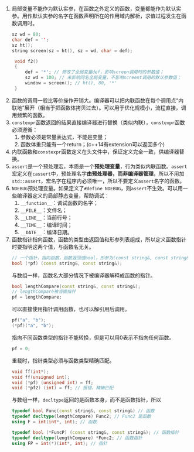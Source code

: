 1. 局部变量不能作为默认实参，在函数之外定义的函数，变量都能作为默认实参。用作默认实参的名字在函数声明所在的作用域内解析，求值过程发生在函数调用时。
   ```cpp
   sz wd = 80;
   char def = '';
   sz ht();
   string screen(sz = ht(), sz = wd, char = def);

    void f2()
    {
        def = '*'; // 修改了全局变量def，影响screen调用时的参数值；
        sz wd = 100; // 未影响同名全局变量，不影响screent调用的默认参数值；
        window = screen(); // ht(), 80, '*'
    }
   ```
2. 函数的调用一般比等价操作开销大。编译器可以把内联函数在每个调用点“内联地”展开（相当于把函数体拷贝过去）。可以用于优化规模小，流程直接，调用频繁的函数。
3. `constexpr`函数返回的结果直接编译器进行替换（类似内联），`constexpr`函数必须遵循：
   1. 参数必须是常量表达式，不能是变量；
   2. 函数体重只能有一个return；(c++14有extension可以返回多个)
4. 内联函数和`constexpr`函数定义在头文件中，保证定义完全一致，供编译器替换。
5. `assert`是一个预处理宏，本质是一个**预处理变量**，行为类似内联函数。`assert`宏定义在`cassert`中，预处理名字**由预处理器，而非编译器管理**，所以不用加`std::assert`，宏名字在程序内必须唯一，所以不要定义`assert`名字的函数。
6. `NDEBUG`预处理变量。如果定义了`#define NDEBUG`，则`assert`不生效。可以用一些编译器定义的局部静态变量，帮助调试：
   1. `__function__`：调试函数的名字；
   2. `__FILE__`：文件名；
   3. `__LINE__`：当前行号；
   4. `__TIME__`：编译时间；
   5. `__DATE__`：编译日期。
7. 函数指针指向函数，函数的类型由返回值和形参列表组成，所以定义函数指针时要指明这两个值，与函数名无关。
    ```cpp
    // 一个指针，指向函数，函数返回值bool，形参为(const string&, const string&)
    bool (*pf) (const string&, const string&); 
    ```
    与数组一样，函数名大部分情况下被编译器解释成函数的指针。
    ```cpp
    bool lengthCompare(const string&, const string&);
    // lengthCompare被当做指针
    pf = lengthCompare;
    ```
    可以直接使用指针调用函数，也可以解引用后调用。
    ```cpp
    pf("a", "b");
    (*pf)("a", "b");
    ```
    指向不同函数类型的指针不能转换，但是可以用0表示不指向任何函数。
    ```cpp
    pf = 0;
    ```
    重载时，指针类型必须与函数类型精确匹配。
    ```cpp
    void ff(int*);
    void ff(unsigned int);
    void (*pf) (unsigned int) = ff;
    void (*pf2) (int) = ff; // 报错，精确匹配
    ```
    与数组一样，`decltype`返回的是函数本身，而不是函数指针，所以
    ```cpp
    typedef bool Func(const string&, const string&) // 函数
    typedef decltype(lengthCompare) Func2; // Func2 是函数
    using F = int(int*, int); // 函数

    typedef bool (*FuncP) (const string&, const string&); // 函数指针
    typedef decltype(lengthCompare) *Func2; // 函数指针
    using FP = int(*)(int*, int); // 指针
    ```